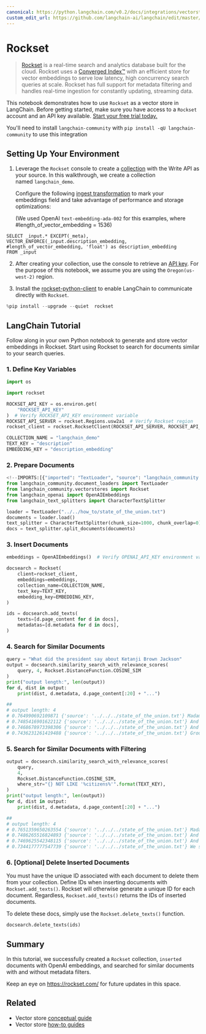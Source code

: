 ```yaml
---
canonical: https://python.langchain.com/v0.2/docs/integrations/vectorstores/rockset/
custom_edit_url: https://github.com/langchain-ai/langchain/edit/master/docs/docs/integrations/vectorstores/rockset.ipynb
---
```


# Rockset

>[Rockset](https://rockset.com/) is a real-time search and analytics database built for the cloud. Rockset uses a [Converged Index™](https://rockset.com/blog/converged-indexing-the-secret-sauce-behind-rocksets-fast-queries/) with an efficient store for vector embeddings to serve low latency, high concurrency search queries at scale. Rockset has full support for metadata filtering and  handles real-time ingestion for constantly updating, streaming data.

This notebook demonstrates how to use `Rockset` as a vector store in LangChain. Before getting started, make sure you have access to a `Rockset` account and an API key available. [Start your free trial today.](https://rockset.com/create/)

You'll need to install `langchain-community` with `pip install -qU langchain-community` to use this integration

## Setting Up Your Environment

1. Leverage the `Rockset` console to create a [collection](https://rockset.com/docs/collections/) with the Write API as your source. In this walkthrough, we create a collection named `langchain_demo`. 
    
    Configure the following [ingest transformation](https://rockset.com/docs/ingest-transformation/) to mark your embeddings field and take advantage of performance and storage optimizations:


   (We used OpenAI `text-embedding-ada-002` for this examples, where #length_of_vector_embedding = 1536)

```
SELECT _input.* EXCEPT(_meta), 
VECTOR_ENFORCE(_input.description_embedding, #length_of_vector_embedding, 'float') as description_embedding 
FROM _input
```

2. After creating your collection, use the console to retrieve an [API key](https://rockset.com/docs/iam/#users-api-keys-and-roles). For the purpose of this notebook, we assume you are using the `Oregon(us-west-2)` region.

3. Install the [rockset-python-client](https://github.com/rockset/rockset-python-client) to enable LangChain to communicate directly with `Rockset`.


```python
%pip install --upgrade --quiet  rockset
```

## LangChain Tutorial

Follow along in your own Python notebook to generate and store vector embeddings in Rockset.
Start using Rockset to search for documents similar to your search queries.

### 1. Define Key Variables


```python
import os

import rockset

ROCKSET_API_KEY = os.environ.get(
    "ROCKSET_API_KEY"
)  # Verify ROCKSET_API_KEY environment variable
ROCKSET_API_SERVER = rockset.Regions.usw2a1  # Verify Rockset region
rockset_client = rockset.RocksetClient(ROCKSET_API_SERVER, ROCKSET_API_KEY)

COLLECTION_NAME = "langchain_demo"
TEXT_KEY = "description"
EMBEDDING_KEY = "description_embedding"
```

### 2. Prepare Documents


```python
<!--IMPORTS:[{"imported": "TextLoader", "source": "langchain_community.document_loaders", "docs": "https://api.python.langchain.com/en/latest/document_loaders/langchain_community.document_loaders.text.TextLoader.html", "title": "Rockset"}, {"imported": "Rockset", "source": "langchain_community.vectorstores", "docs": "https://api.python.langchain.com/en/latest/vectorstores/langchain_community.vectorstores.rocksetdb.Rockset.html", "title": "Rockset"}, {"imported": "OpenAIEmbeddings", "source": "langchain_openai", "docs": "https://api.python.langchain.com/en/latest/embeddings/langchain_openai.embeddings.base.OpenAIEmbeddings.html", "title": "Rockset"}, {"imported": "CharacterTextSplitter", "source": "langchain_text_splitters", "docs": "https://api.python.langchain.com/en/latest/character/langchain_text_splitters.character.CharacterTextSplitter.html", "title": "Rockset"}]-->
from langchain_community.document_loaders import TextLoader
from langchain_community.vectorstores import Rockset
from langchain_openai import OpenAIEmbeddings
from langchain_text_splitters import CharacterTextSplitter

loader = TextLoader("../../how_to/state_of_the_union.txt")
documents = loader.load()
text_splitter = CharacterTextSplitter(chunk_size=1000, chunk_overlap=0)
docs = text_splitter.split_documents(documents)
```

### 3. Insert Documents


```python
embeddings = OpenAIEmbeddings()  # Verify OPENAI_API_KEY environment variable

docsearch = Rockset(
    client=rockset_client,
    embeddings=embeddings,
    collection_name=COLLECTION_NAME,
    text_key=TEXT_KEY,
    embedding_key=EMBEDDING_KEY,
)

ids = docsearch.add_texts(
    texts=[d.page_content for d in docs],
    metadatas=[d.metadata for d in docs],
)
```

### 4. Search for Similar Documents


```python
query = "What did the president say about Ketanji Brown Jackson"
output = docsearch.similarity_search_with_relevance_scores(
    query, 4, Rockset.DistanceFunction.COSINE_SIM
)
print("output length:", len(output))
for d, dist in output:
    print(dist, d.metadata, d.page_content[:20] + "...")

##
# output length: 4
# 0.764990692109871 {'source': '../../../state_of_the_union.txt'} Madam Speaker, Madam...
# 0.7485416901622112 {'source': '../../../state_of_the_union.txt'} And I’m taking robus...
# 0.7468678973398306 {'source': '../../../state_of_the_union.txt'} And so many families...
# 0.7436231261419488 {'source': '../../../state_of_the_union.txt'} Groups of citizens b...
```

### 5. Search for Similar Documents with Filtering


```python
output = docsearch.similarity_search_with_relevance_scores(
    query,
    4,
    Rockset.DistanceFunction.COSINE_SIM,
    where_str="{} NOT LIKE '%citizens%'".format(TEXT_KEY),
)
print("output length:", len(output))
for d, dist in output:
    print(dist, d.metadata, d.page_content[:20] + "...")

##
# output length: 4
# 0.7651359650263554 {'source': '../../../state_of_the_union.txt'} Madam Speaker, Madam...
# 0.7486265516824893 {'source': '../../../state_of_the_union.txt'} And I’m taking robus...
# 0.7469625542348115 {'source': '../../../state_of_the_union.txt'} And so many families...
# 0.7344177777547739 {'source': '../../../state_of_the_union.txt'} We see the unity amo...
```

### 6. [Optional] Delete Inserted Documents

You must have the unique ID associated with each document to delete them from your collection.
Define IDs when inserting documents with `Rockset.add_texts()`. Rockset will otherwise generate a unique ID for each document. Regardless, `Rockset.add_texts()` returns the IDs of inserted documents.

To delete these docs, simply use the `Rockset.delete_texts()` function.


```python
docsearch.delete_texts(ids)
```

## Summary

In this tutorial, we successfully created a `Rockset` collection, `inserted` documents with  OpenAI embeddings, and searched for similar documents with and without metadata filters.

Keep an eye on https://rockset.com/ for future updates in this space.


## Related

- Vector store [conceptual guide](/docs/concepts/#vector-stores)
- Vector store [how-to guides](/docs/how_to/#vector-stores)